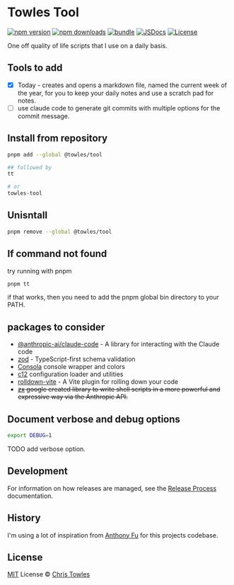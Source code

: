 # Towles Tool

[![npm version][npm-version-src]][npm-version-href]
[![npm downloads][npm-downloads-src]][npm-downloads-href]
[![bundle][bundle-src]][bundle-href]
[![JSDocs][jsdocs-src]][jsdocs-href]
[![License][license-src]][license-href]

One off quality of life scripts that I use on a daily basis.

## Tools to add
- [x] Today - creates and opens a markdown file, named the current week of the year, for you to keep your daily notes and use a scratch pad for notes.
- [ ] use claude code to generate git commits with multiple options for the commit message.

## Install from repository

```bash
pnpm add --global @towles/tool

## followed by
tt

# or
towles-tool
```

## Unisntall

```bash
pnpm remove --global @towles/tool
```

## If command not found

try running with pnpm
```bash
pnpm tt
```

if that works, then you need to add the pnpm global bin directory to your PATH.

## packages to consider
- [@anthropic-ai/claude-code](https://github.com/anthropic-ai/claude-code) - A library for interacting with the Claude code
- [zod](https://github.com/colinhacks/zod) - TypeScript-first schema validation
- [Consola](https://github.com/unjs/consola) console wrapper and colors
- [c12](https://github.com/unjs/c12) configuration loader and utilities
- [rolldown-vite](https://voidzero.dev/posts/announcing-rolldown-vite) - A Vite plugin for rolling down your code
- ~~[zx](https://github.com/google/zx) google created library to write shell scripts in a more powerful and expressive way
via the Anthropic API.~~

## Document verbose and debug options

```bash
export DEBUG=1
```

TODO add verbose option.

## Development

For information on how releases are managed, see the [Release Process](docs/release-process.md) documentation.

## History

I'm using a lot of inspiration from [Anthony Fu](https://github.com/antfu) for this projects codebase.

## License

[MIT](./LICENSE) License © [Chris Towles](https://github.com/ChrisTowles)

<!-- Badges -->

[npm-version-src]: https://img.shields.io/npm/v/pkg-placeholder?style=flat&colorA=080f12&colorB=1fa669
[npm-version-href]: https://npmjs.com/package/pkg-placeholder
[npm-downloads-src]: https://img.shields.io/npm/dm/pkg-placeholder?style=flat&colorA=080f12&colorB=1fa669
[npm-downloads-href]: https://npmjs.com/package/pkg-placeholder
[bundle-src]: https://img.shields.io/bundlephobia/minzip/pkg-placeholder?style=flat&colorA=080f12&colorB=1fa669&label=minzip
[bundle-href]: https://bundlephobia.com/result?p=pkg-placeholder
[license-src]: https://img.shields.io/github/license/antfu/pkg-placeholder.svg?style=flat&colorA=080f12&colorB=1fa669
[license-href]: https://github.com/ChrisTowles/towles-tool/blob/main/LICENSE.md
[jsdocs-src]: https://img.shields.io/badge/jsdocs-reference-080f12?style=flat&colorA=080f12&colorB=1fa669
[jsdocs-href]: https://www.jsdocs.io/package/pkg-placeholder
